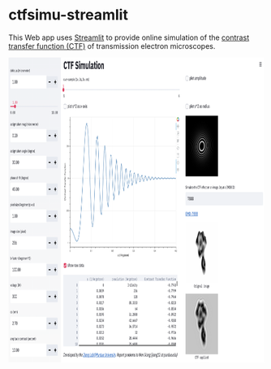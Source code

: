 # ctfsimu-streamlit
This Web app uses [Streamlit](https://www.streamlit.io) to provide online simulation of the [contrast transfer function (CTF)](https://en.wikipedia.org/wiki/Contrast_transfer_function) of transmission electron microscopes.

<img src="./ctf_simulation.png" width="941" height="600">
